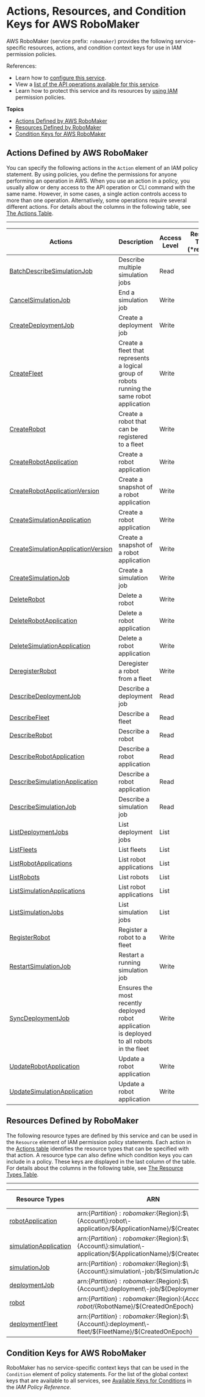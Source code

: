 # Actions, Resources, and Condition Keys for AWS RoboMaker<a name="list_awsrobomaker"></a>

AWS RoboMaker \(service prefix: `robomaker`\) provides the following service\-specific resources, actions, and condition context keys for use in IAM permission policies\.

References:
+ Learn how to [configure this service](https://docs.aws.amazon.com/robomaker/latest/what-is-robomaker.html)\.
+ View a [list of the API operations available for this service](https://docs.aws.amazon.com/robomaker/latest/API_Operations.html)\.
+ Learn how to protect this service and its resources by [using IAM](https://docs.aws.amazon.com/robomaker/latest/what-is-robomaker.html) permission policies\.

**Topics**
+ [Actions Defined by AWS RoboMaker](#awsrobomaker-actions-as-permissions)
+ [Resources Defined by RoboMaker](#awsrobomaker-resources-for-iam-policies)
+ [Condition Keys for AWS RoboMaker](#awsrobomaker-policy-keys)

## Actions Defined by AWS RoboMaker<a name="awsrobomaker-actions-as-permissions"></a>

You can specify the following actions in the `Action` element of an IAM policy statement\. By using policies, you define the permissions for anyone performing an operation in AWS\. When you use an action in a policy, you usually allow or deny access to the API operation or CLI command with the same name\. However, in some cases, a single action controls access to more than one operation\. Alternatively, some operations require several different actions\. For details about the columns in the following table, see [The Actions Table](reference_policies_actions-resources-contextkeys.md#actions_table)\.


****  

| Actions | Description | Access Level | Resource Types \(\*required\) | Condition Keys | Dependent Actions | 
| --- | --- | --- | --- | --- | --- | 
|   [ BatchDescribeSimulationJob ](https://docs.aws.amazon.com/robomaker/latest/API_Operations.htmlAPI_BatchDescribeSimulationJob.html)  | Describe multiple simulation jobs | Read |  |  |  | 
|   [ CancelSimulationJob ](https://docs.aws.amazon.com/robomaker/latest/API_Operations.htmlAPI_CancelSimulationJob.html)  | End a simulation job | Write |  |  |  | 
|   [ CreateDeploymentJob ](https://docs.aws.amazon.com/robomaker/latest/API_Operations.htmlAPI_CreateDeploymentJob.html)  | Create a deployment job | Write |  |  |   iam:CreateServiceLinkedRole   | 
|   [ CreateFleet ](https://docs.aws.amazon.com/robomaker/latest/API_Operations.htmlAPI_CreateFleet.html)  | Create a fleet that represents a logical group of robots running the same robot application | Write |  |  |  | 
|   [ CreateRobot ](https://docs.aws.amazon.com/robomaker/latest/API_Operations.htmlAPI_CreateRobot.html)  | Create a robot that can be registered to a fleet | Write |  |  |   iam:CreateServiceLinkedRole   | 
|   [ CreateRobotApplication ](https://docs.aws.amazon.com/robomaker/latest/API_Operations.htmlAPI_CreateRobotApplication.html)  | Create a robot application | Write |  |  |  | 
|   [ CreateRobotApplicationVersion ](https://docs.aws.amazon.com/robomaker/latest/API_Operations.htmlAPI_CreateRobotApplicationVersion.html)  | Create a snapshot of a robot application | Write |  |  |   s3:GetObject   | 
|   [ CreateSimulationApplication ](https://docs.aws.amazon.com/robomaker/latest/API_Operations.htmlAPI_CreateSimulationApplication.html)  | Create a robot application | Write |  |  |  | 
|   [ CreateSimulationApplicationVersion ](https://docs.aws.amazon.com/robomaker/latest/API_Operations.htmlAPI_CreateSimulationApplicationVersion.html)  | Create a snapshot of a robot application | Write |  |  |   s3:GetObject   | 
|   [ CreateSimulationJob ](https://docs.aws.amazon.com/robomaker/latest/API_Operations.htmlAPI_CreateSimulationJob.html)  | Create a simulation job | Write |  |  |   iam:CreateServiceLinkedRole   | 
|   [ DeleteRobot ](https://docs.aws.amazon.com/robomaker/latest/API_Operations.htmlAPI_DeleteRobot.html)  | Delete a robot | Write |  |  |  | 
|   [ DeleteRobotApplication ](https://docs.aws.amazon.com/robomaker/latest/API_Operations.htmlAPI_DeleteRobotApplication.html)  | Delete a robot application | Write |  |  |  | 
|   [ DeleteSimulationApplication ](https://docs.aws.amazon.com/robomaker/latest/API_Operations.htmlAPI_DeleteSimulationApplication.html)  | Delete a robot application | Write |  |  |  | 
|   [ DeregisterRobot ](https://docs.aws.amazon.com/robomaker/latest/API_Operations.htmlAPI_DeregisterRobot.html)  | Deregister a robot from a fleet | Write |  |  |  | 
|   [ DescribeDeploymentJob ](https://docs.aws.amazon.com/robomaker/latest/API_Operations.htmlAPI_DescribeDeploymentJob.html)  | Describe a deployment job | Read |  |  |  | 
|   [ DescribeFleet ](https://docs.aws.amazon.com/robomaker/latest/API_Operations.htmlAPI_DescribeFleet.html)  | Describe a fleet | Read |  |  |  | 
|   [ DescribeRobot ](https://docs.aws.amazon.com/robomaker/latest/API_Operations.htmlAPI_DescribeRobot.html)  | Describe a robot | Read |  |  |  | 
|   [ DescribeRobotApplication ](https://docs.aws.amazon.com/robomaker/latest/API_Operations.htmlAPI_DescribeRobotApplication.html)  | Describe a robot application | Read |  |  |  | 
|   [ DescribeSimulationApplication ](https://docs.aws.amazon.com/robomaker/latest/API_Operations.htmlAPI_DescribeSimulationApplication.html)  | Describe a robot application | Read |  |  |  | 
|   [ DescribeSimulationJob ](https://docs.aws.amazon.com/robomaker/latest/API_Operations.htmlAPI_DescribeSimulationJob.html)  | Describe a simulation job | Read |  |  |  | 
|   [ ListDeploymentJobs ](https://docs.aws.amazon.com/robomaker/latest/API_Operations.htmlAPI_ListDeploymentJobs.html)  | List deployment jobs | List |  |  |  | 
|   [ ListFleets ](https://docs.aws.amazon.com/robomaker/latest/API_Operations.htmlAPI_ListFleets.html)  | List fleets | List |  |  |  | 
|   [ ListRobotApplications ](https://docs.aws.amazon.com/robomaker/latest/API_Operations.htmlAPI_ListRobotApplications.html)  | List robot applications | List |  |  |  | 
|   [ ListRobots ](https://docs.aws.amazon.com/robomaker/latest/API_Operations.htmlAPI_ListRobots.html)  | List robots | List |  |  |  | 
|   [ ListSimulationApplications ](https://docs.aws.amazon.com/robomaker/latest/API_Operations.htmlAPI_ListSimulationApplications.html)  | List robot applications | List |  |  |  | 
|   [ ListSimulationJobs ](https://docs.aws.amazon.com/robomaker/latest/API_Operations.htmlAPI_ListSimulationJobs.html)  | List simulation jobs | List |  |  |  | 
|   [ RegisterRobot ](https://docs.aws.amazon.com/robomaker/latest/API_Operations.htmlAPI_RegisterRobot.html)  | Register a robot to a fleet | Write |  |  |  | 
|   [ RestartSimulationJob ](https://docs.aws.amazon.com/robomaker/latest/API_Operations.htmlAPI_RestartSimulationJob.html)  | Restart a running simulation job | Write |  |  |  | 
|   [ SyncDeploymentJob ](https://docs.aws.amazon.com/robomaker/latest/API_Operations.htmlAPI_SyncDeploymentJob.html)  | Ensures the most recently deployed robot application is deployed to all robots in the fleet | Write |  |  |   iam:CreateServiceLinkedRole   | 
|   [ UpdateRobotApplication ](https://docs.aws.amazon.com/robomaker/latest/API_Operations.htmlAPI_UpdateRobotApplication.html)  | Update a robot application | Write |  |  |  | 
|   [ UpdateSimulationApplication ](https://docs.aws.amazon.com/robomaker/latest/API_Operations.htmlAPI_UpdateSimulationApplication.html)  | Update a robot application | Write |  |  |  | 

## Resources Defined by RoboMaker<a name="awsrobomaker-resources-for-iam-policies"></a>

The following resource types are defined by this service and can be used in the `Resource` element of IAM permission policy statements\. Each action in the [Actions table](#awsrobomaker-actions-as-permissions) identifies the resource types that can be specified with that action\. A resource type can also define which condition keys you can include in a policy\. These keys are displayed in the last column of the table\. For details about the columns in the following table, see [The Resource Types Table](reference_policies_actions-resources-contextkeys.md#resources_table)\.


****  

| Resource Types | ARN | Condition Keys | 
| --- | --- | --- | 
|   [ robotApplication ](https://docs.aws.amazon.com/robomaker/latest/API_Types.htmlmanaging-robot-applications.html)  |  arn:$\{Partition\}:robomaker:$\{Region\}:$\{Account\}:robot\-application/$\{ApplicationName\}/$\{CreatedOnEpoch\}  |  | 
|   [ simulationApplication ](https://docs.aws.amazon.com/robomaker/latest/API_Types.htmlmanaging-simulation-applications.html)  |  arn:$\{Partition\}:robomaker:$\{Region\}:$\{Account\}:simulation\-application/$\{ApplicationName\}/$\{CreatedOnEpoch\}  |  | 
|   [ simulationJob ](https://docs.aws.amazon.com/robomaker/latest/API_Types.htmlsimulation.html)  |  arn:$\{Partition\}:robomaker:$\{Region\}:$\{Account\}:simulation\-job/$\{SimulationJobId\}  |  | 
|   [ deploymentJob ](https://docs.aws.amazon.com/robomaker/latest/API_Types.htmldeployment.html)  |  arn:$\{Partition\}:robomaker:$\{Region\}:$\{Account\}:deployment\-job/$\{DeploymentJobId\}  |  | 
|   [ robot ](https://docs.aws.amazon.com/robomaker/latest/API_Types.htmlfleets.html)  |  arn:$\{Partition\}:robomaker:$\{Region\}:$\{Account\}:robot/$\{RobotName\}/$\{CreatedOnEpoch\}  |  | 
|   [ deploymentFleet ](https://docs.aws.amazon.com/robomaker/latest/API_Types.htmlmanaging-simulation-applications.html)  |  arn:$\{Partition\}:robomaker:$\{Region\}:$\{Account\}:deployment\-fleet/$\{FleetName\}/$\{CreatedOnEpoch\}  |  | 

## Condition Keys for AWS RoboMaker<a name="awsrobomaker-policy-keys"></a>

RoboMaker has no service\-specific context keys that can be used in the `Condition` element of policy statements\. For the list of the global context keys that are available to all services, see [Available Keys for Conditions](reference_policies_condition-keys.html#AvailableKeys) in the *IAM Policy Reference*\.